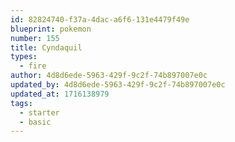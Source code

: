 ```yaml
---
id: 82824740-f37a-4dac-a6f6-131e4479f49e
blueprint: pokemon
number: 155
title: Cyndaquil
types:
  - fire
author: 4d8d6ede-5963-429f-9c2f-74b897007e0c
updated_by: 4d8d6ede-5963-429f-9c2f-74b897007e0c
updated_at: 1716138979
tags:
  - starter
  - basic
---
```

